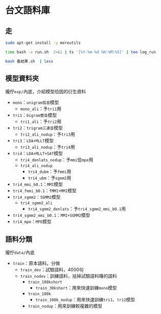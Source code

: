 #  台文語料庫

## 走
```bash
sudo apt-get install -y moreutils
```
```bash
time bash -x run.sh  2>&1 | ts '[%Y-%m-%d %H:%M:%S]' | tee log_run
```
```bash
bash 看結果.sh  | less
```

## 模型資料夾
攏佇`exp/`內底，介紹模型佮因的衍生資料
* `mono`：`unigram孤音`模型
  * `mono_ali`：予`tri1`用
* `tri1`：`bigram雙音`模型
  * `tri1_ali`：予`tri2`用
* `tri2`：`trigram三連音`模型
  * `tri2_ali_nodup`：予`tri3`用
* `tri3`：`LDA+MLLT`模型
  * `tri3_ali_nodup`：予`tri4`用
* `tri4`：`LDA+MLLT+SAT`模型
  * `tri4_denlats_nodup`：予`mmi`佮`mpe`用
  * `tri4_ali_nodup`
    * `tri4_dubm`：予`fmmi`用
    * `tri4_ubm`：予`sgmm2`用
* `tri4_mmi_b0.1`：`MMI`模型
* `tri4_fmmi_b0.1`：`fMMI+MMI`模型
* `tri4_sgmm2`：`SGMM2`模型
  * `tri4_sgmm2_ali`
    * `tri4_sgmm2_denlats`：予`tri4_sgmm2_mmi_b0.1`用
* `tri4_sgmm2_mmi_b0.1`：`MMI+SGMM2`模型
* `tri4_mpe`：`MPE`模型

## 語料分類
攏佇`data/`內底
* `train`：原本語料。分做
  * `train_dev`：試驗語料，4000句
  * `train_nodev`：訓練語料，抾掉試驗語料賰的語料
    * `train_100kshort`
      * `train_30kshort`：用來快速訓練`mono`模型
    * `train_100k`
      * `train_100k_nodup`：用來快速訓練`tri1`、`tri2`模型
    * `train_nodup`：用來訓練較複雜的模型
